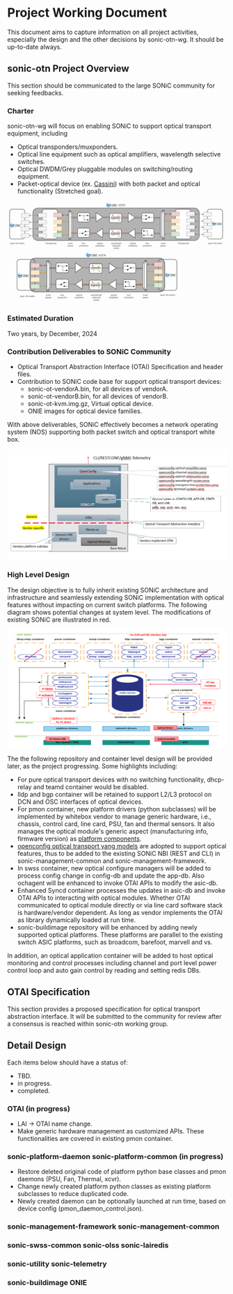 
# Project Working Document

This document aims to capture information on all project activities, especially the design and the other decisions by sonic-otn-wg. It should be up-to-date always. 

## sonic-otn Project Overview
This section should be communicated to the large SONiC community for seeking feedbacks.

### Charter
sonic-otn-wg will focus on enabling SONiC to support optical transport equipment, including
* Optical transponders/muxponders.
* Optical line equipment such as optical amplifiers, wavelength selective switches.  
* Optical DWDM/Grey pluggable modules on switching/routing equipment.
* Packet-optical device (ex. [Cassini](https://telecominfraproject.com/oopt/)) with both packet and optical functionality (Stretched goal).

<img src="assets/sonic-otn-transponder-open-line-system.png" alt="transponder and open line system with sonic-otn" style="zoom: 50%;" />

<img src="assets/sonic-otn-packet-optical-system.png" alt="packet optical and open line system with sonic-otn" style="zoom: 40%;" />

### Estimated Duration
Two years, by  December, 2024

### Contribution Deliverables to SONiC Community
* Optical Transport Abstraction Interface (OTAI) Specification and header files.
* Contribution to SONiC code base for support optical transport devices:
  - sonic-ot-vendorA.bin, for all devices of vendorA.
  - sonic-ot-vendorB.bin, for all devices of vendorB.
  - sonic-ot-kvm.img.gz, Virtual optical device. 
  - ONIE images for optical device families.

With above deliverables, SONiC effectively becomes a network operating system (NOS) supporting both packet switch and optical transport white box.

<img src="assets/ot-whitebox.png" alt="optical transport white-box system" style="zoom: 50%;" />


### High Level Design
The design objective is to fully inherit existing SONiC architecture and infrastructure and seamlessly extending SONiC implementation with optical features without impacting on current switch platforms. The following diagram shows potential changes at system level. The modifications of existing SONiC are illustrated in red.

<img src="assets/ot-software.png" alt="SONiC for optical transport white-box system" style="zoom: 50%;" />

The the following repository and container level design will be provided later, as the project progressing. Some highlights including:
* For pure optical transport devices with no switching functionality, dhcp-relay and teamd container would be disabled.
* lldp and bgp container will be retained to support L2/L3 protocol on DCN and OSC interfaces of optical devices.
* For pmon container, new platform drivers (python subclasses) will be implemented by whitebox vendor to manage generic hardware, i.e., chassis, control card, line card, PSU, fan and thermal sensors. It also manages the optical module's generic aspect (manufacturing info, firmware version) as  [platform components](https://github.com/sonic-net/SONiC/blob/master/doc/platform_api/new_platform_api.md).
* [openconfig optical transport yang models](https://github.com/openconfig/public/tree/master/release/models/optical-transport) are adopted to support optical features, thus to be added to the existing SONiC NBI (REST and CLI) in sonic-management-common and sonic-management-framework.
* In swss container, new optical configure managers will be added to process config change in config-db and update the app-db. Also ochagent will be enhanced to invoke OTAI APIs to modify the asic-db.
* Enhanced Syncd container processes the updates in asic-db and invoke OTAI APIs to interacting with optical modules. Whether OTAI communicated to optical module directly or via line card software stack is hardware/vendor dependent. As long as vendor implements the OTAI as library dynamically loaded at run time.
* sonic-buildimage repository will be enhanced by adding newly supported optical platforms. These platforms are parallel to the existing switch ASIC platforms, such as broadcom, barefoot, marvell and vs. 

In addition, an optical application container will be added to host optical monitoring and control processes including channel and port level power control loop and auto gain control by reading and setting redis DBs.

## OTAI Specification
This section provides a proposed specification for optical transport abstraction interface. It will be submitted to the community for review after a consensus is reached within sonic-otn working group.

## Detail Design

Each items below should have a status of:
* TBD.
* in progress.
* completed.

### OTAI (in progress)
* LAI -> OTAI name change.
* Make generic hardware management as customized APIs. These functionalities are covered in existing pmon container.


### sonic-platform-daemon sonic-platform-common (in progress)
* Restore deleted original code of platform python base classes and pmon daemons (PSU, Fan, Thermal, xcvr).
* Change newly created platform python classes as existing platform subclasses to reduce duplicated code.
* Newly created daemon can be optionally launched at run time, based on device config (pmon_daemon_control.json).

### sonic-management-framework sonic-management-common
### sonic-swss-common sonic-olss sonic-lairedis
### sonic-utility sonic-telemetry
### sonic-buildimage ONIE
